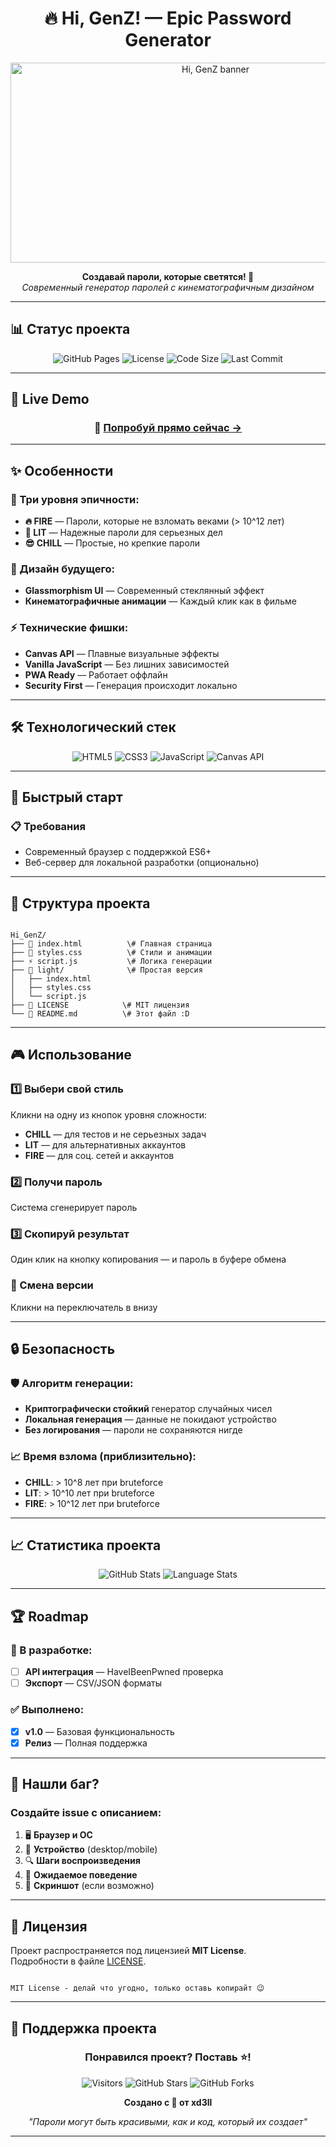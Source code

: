 <div align="center">

# 🔥 Hi, GenZ! — Epic Password Generator 

<img src="https://socialify.git.ci/DELMEERs/Hi_GenZ/image?description=1&forks=1&issues=1&language=1&name=1&pattern=Plus&pulls=1&stargazers=1&theme=Dark" alt="Hi, GenZ banner" width="640" height="320" />

**Создавай пароли, которые светятся! 🚀**  
*Современный генератор паролей с кинематографичным дизайном*

</div>

---

## 📊 Статус проекта

<div align="center">

![GitHub Pages](https://img.shields.io/github/deployments/DELMEERs/Hi_GenZ/github-pages?style=for-the-badge&logo=github&logoColor=white&label=LIVE%20DEMO)
![License](https://img.shields.io/github/license/DELMEERs/Hi_GenZ?style=for-the-badge&color=brightgreen)
![Code Size](https://img.shields.io/github/languages/code-size/DELMEERs/Hi_GenZ?style=for-the-badge&color=orange)
![Last Commit](https://img.shields.io/github/last-commit/DELMEERs/Hi_GenZ?style=for-the-badge&color=red)

</div>

---

## 🎯 Live Demo

<div align="center">

### 🌟 [Попробуй прямо сейчас →](https://delmeers.github.io/Hi_GenZ/)

<!-- TODO: Скриншот  -->

</div>

---

## ✨ Особенности

### 🔐 Три уровня эпичности:
- **🔥 FIRE** — Пароли, которые не взломать веками (> 10^12 лет)
- **🚀 LIT** — Надежные пароли для серьезных дел  
- **😎 CHILL** — Простые, но крепкие пароли

### 🎨 Дизайн будущего:
- **Glassmorphism UI** — Современный стеклянный эффект
- **Кинематографичные анимации** — Каждый клик как в фильме

### ⚡ Технические фишки:
- **Canvas API** — Плавные визуальные эффекты
- **Vanilla JavaScript** — Без лишних зависимостей
- **PWA Ready** — Работает оффлайн
- **Security First** — Генерация происходит локально

---

## 🛠️ Технологический стек

<div align="center">

![HTML5](https://img.shields.io/badge/HTML5-E34F26?style=for-the-badge&logo=html5&logoColor=white)
![CSS3](https://img.shields.io/badge/CSS3-1572B6?style=for-the-badge&logo=css3&logoColor=white)
![JavaScript](https://img.shields.io/badge/JavaScript-F7DF1E?style=for-the-badge&logo=javascript&logoColor=black)
![Canvas API](https://img.shields.io/badge/Canvas_API-FF6B6B?style=for-the-badge&logo=html5&logoColor=white)

</div>

---

## 🚀 Быстрый старт

### 📋 Требования
- Современный браузер с поддержкой ES6+
- Веб-сервер для локальной разработки (опционально)

---

## 📁 Структура проекта

```

Hi_GenZ/
├── 📄 index.html          \# Главная страница
├── 🎨 styles.css          \# Стили и анимации
├── ⚡ script.js           \# Логика генерации
├── 🌅 light/              \# Простая версия
│   ├── index.html
│   ├── styles.css
│   └── script.js
├── 📜 LICENSE            \# MIT лицензия
└── 📖 README.md          \# Этот файл :D

```

---

## 🎮 Использование

### 1️⃣ Выбери свой стиль
Кликни на одну из кнопок уровня сложности:
- **CHILL** — для тестов и не серьезных задач
- **LIT** — для альтернативных аккаунтов  
- **FIRE** — для соц. сетей и аккаунтов

### 2️⃣ Получи пароль
Система сгенерирует пароль

### 3️⃣ Скопируй результат
Один клик на кнопку копирования — и пароль в буфере обмена

### 🔄 Смена версии
Кликни на переключатель в внизу

---

## 🔒 Безопасность

### 🛡️ Алгоритм генерации:
- **Криптографически стойкий** генератор случайных чисел
- **Локальная генерация** — данные не покидают устройство
- **Без логирования** — пароли не сохраняются нигде

### 📈 Время взлома (приблизительно):
- **CHILL**: > 10^8 лет при bruteforce
- **LIT**: > 10^10 лет при bruteforce  
- **FIRE**: > 10^12 лет при bruteforce

---

## 📈 Статистика проекта

<div align="center">

![GitHub Stats](https://github-readme-stats.vercel.app/api?username=DELMEERs&repo=Hi_GenZ&show_icons=true&theme=tokyonight&hide_border=true)
![Language Stats](https://github-readme-stats.vercel.app/api/top-langs/?username=DELMEERs&layout=compact&theme=tokyonight&hide_border=true)

</div>

---

## 🏆 Roadmap

### 🚧 В разработке:
- [ ] **API интеграция** — HaveIBeenPwned проверка
- [ ] **Экспорт** — CSV/JSON форматы

### ✅ Выполнено:
- [x] **v1.0** — Базовая функциональность
- [x] **Релиз** — Полная поддержка

---

## 🐛 Нашли баг?

### Создайте issue с описанием:
1. 🖥️ **Браузер и ОС**
2. 📱 **Устройство** (desktop/mobile)
3. 🔍 **Шаги воспроизведения**
4. 🎯 **Ожидаемое поведение**
5. 📸 **Скриншот** (если возможно)

---

## 📄 Лицензия

Проект распространяется под лицензией **MIT License**.  
Подробности в файле [LICENSE](LICENSE).

```

MIT License - делай что угодно, только оставь копирайт 😉

```

---

## 💖 Поддержка проекта  

<div align="center">

### Понравился проект? Поставь ⭐!

![Visitors](https://visitor-badge.laobi.icu/badge?page_id=DELMEERs.Hi_GenZ&left_color=gray&right_color=blue)
![GitHub Stars](https://img.shields.io/github/stars/DELMEERs/Hi_GenZ?style=social)
![GitHub Forks](https://img.shields.io/github/forks/DELMEERs/Hi_GenZ?style=social)

**Создано с 💜 от xd3ll**

*"Пароли могут быть красивыми, как и код, который их создает"*

</div>

---